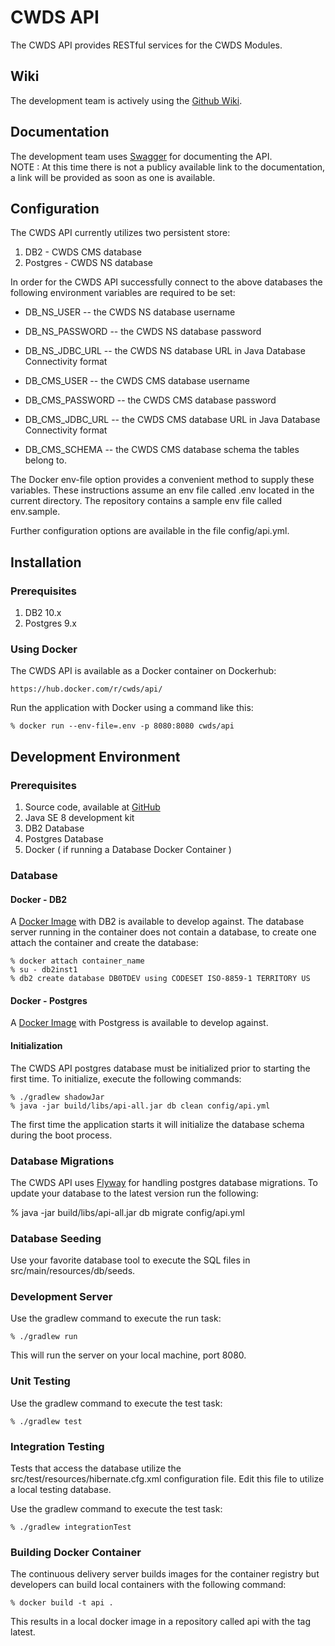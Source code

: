 # CWDS API

The CWDS API provides RESTful services for the CWDS Modules.

## Wiki 

The development team is actively using the [Github Wiki](https://github.com/ca-cwds/API/wiki).  

## Documentation

The development team uses [Swagger](http://swagger.io/) for documenting the API.  
NOTE : At this time there is not a publicy available link to the documentation, a link will be provided as soon as one is available.

## Configuration

The CWDS API currently utilizes two persistent store:

1. DB2 - CWDS CMS database
2. Postgres - CWDS NS database

In order for the CWDS API successfully connect to the above databases the following environment variables are required to be set:

- DB_NS_USER -- the CWDS NS database username
- DB_NS_PASSWORD -- the CWDS NS database password
- DB_NS_JDBC_URL -- the CWDS NS database URL in Java Database Connectivity format


- DB_CMS_USER -- the CWDS CMS database username
- DB_CMS_PASSWORD -- the CWDS CMS database password
- DB_CMS_JDBC_URL -- the CWDS CMS database URL in Java Database Connectivity format
- DB_CMS_SCHEMA -- the CWDS CMS database schema the tables belong to.

The Docker env-file option provides a convenient method to supply these variables. These instructions assume an env file called .env located in the current directory. The repository contains a sample env file called env.sample.

Further configuration options are available in the file config/api.yml.

## Installation

### Prerequisites

1.  DB2 10.x
2.  Postgres 9.x

### Using Docker

The CWDS API is available as a Docker container on Dockerhub:

    https://hub.docker.com/r/cwds/api/

Run the application with Docker using a command like this:

    % docker run --env-file=.env -p 8080:8080 cwds/api

## Development Environment

### Prerequisites

1. Source code, available at [GitHub](https://github.com/ca-cwds/API)
1. Java SE 8 development kit
1. DB2 Database
1. Postgres Database
1. Docker ( if running a Database Docker Container )

### Database 

#### Docker - DB2
A [Docker Image](https://hub.docker.com/r/cwds/db2/) with DB2 is available to develop against.  The database server running in the container does not contain a database, to create one attach the container and create the database:
    
    % docker attach container_name
    % su - db2inst1
    % db2 create database DB0TDEV using CODESET ISO-8859-1 TERRITORY US

#### Docker - Postgres
A [Docker Image](https://hub.docker.com/r/cwds/postgresql/) with Postgress is available to develop against.  

#### Initialization
The CWDS API postgres database must be initialized prior to starting the first time. To initialize, execute the
following commands:

    % ./gradlew shadowJar
    % java -jar build/libs/api-all.jar db clean config/api.yml

The first time the application starts it will initialize the database schema during the boot process.

### Database Migrations

The CWDS API uses [Flyway](https://flywaydb.org/) for handling postgres database migrations.  To update your database to the latest version run the following:

   % java -jar build/libs/api-all.jar db migrate config/api.yml
   
### Database Seeding  

Use your favorite database tool to execute the SQL files in src/main/resources/db/seeds.

### Development Server

Use the gradlew command to execute the run task:

    % ./gradlew run

This will run the server on your local machine, port 8080.

### Unit Testing

Use the gradlew command to execute the test task:

    % ./gradlew test

### Integration Testing
Tests that access the database utilize the src/test/resources/hibernate.cfg.xml configuration file. Edit this file to utilize a local testing database.

Use the gradlew command to execute the test task:

    % ./gradlew integrationTest

### Building Docker Container

The continuous delivery server builds images for the container registry but developers can build local containers with
the following command:

    % docker build -t api .

This results in a local docker image in a repository called api with the tag latest.
